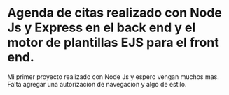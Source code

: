 # Agenda de citas realizado con Node Js y Express en el back end y el motor de plantillas EJS para el front end.
Mi primer proyecto realizado con Node Js y espero vengan muchos mas.
Falta agregar una autorizacion de navegacion y algo de estilo.
